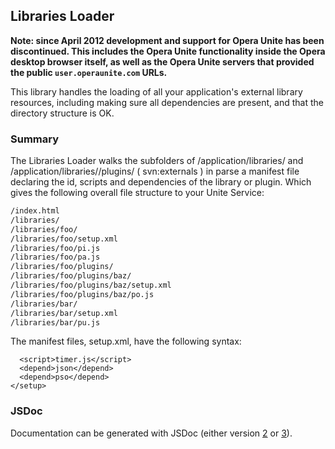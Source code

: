 ## Libraries Loader

**Note: since April 2012 development and support for Opera Unite has been discontinued. This includes the Opera Unite functionality inside the Opera desktop browser itself, as well as the Opera Unite servers that provided the public `user.operaunite.com` URLs.**

This library handles the loading of all your application's external library resources, including making sure all dependencies are present, and that the directory structure is OK.

### Summary
The Libraries Loader walks the subfolders of /application/libraries/ and /application/libraries/<libName>/plugins/ ( svn:externals ) in parse a manifest file declaring the id, scripts and dependencies of the library or plugin. Which gives the following overall file structure to your Unite Service:

```/config.xml
/index.html
/libraries/
/libraries/foo/
/libraries/foo/setup.xml
/libraries/foo/pi.js
/libraries/foo/pa.js
/libraries/foo/plugins/
/libraries/foo/plugins/baz/
/libraries/foo/plugins/baz/setup.xml
/libraries/foo/plugins/baz/po.js
/libraries/bar/
/libraries/bar/setup.xml
/libraries/bar/pu.js
```
    
The manifest files, setup.xml, have the following syntax:

```<setup id="timer">
  <script>timer.js</script>
  <depend>json</depend>
  <depend>pso</depend>
</setup>
```

### JSDoc
Documentation can be generated with JSDoc (either version [2](http://code.google.com/p/jsdoc-toolkit/) or [3](https://github.com/micmath/jsdoc)).